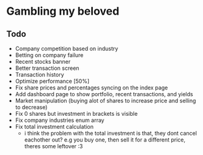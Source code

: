﻿# Gambling my beloved

## Todo
- Company competition based on industry
- Betting on company failure
- Recent stocks banner
- Better transaction screen
- Transaction history
- Optimize performance [50%]
- Fix share prices and percentages syncing on the index page
- Add dashboard page to show portfolio, recent transactions, and yields
- Market manipulation (buying alot of shares to increase price and selling to decrease)
- Fix 0 shares but investment in brackets is visible
- Fix company industries enum array
- Fix total investment calculation
  - i think the problem with the total investment is that, they dont cancel eachother out?
    e.g you buy one, then sell it for a different price, theres some leftover :3